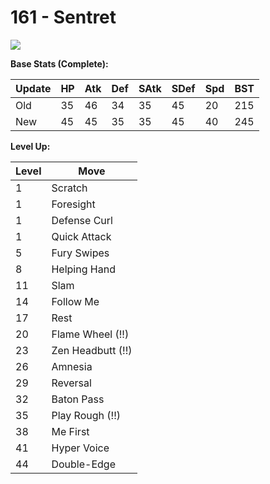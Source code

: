 # 161 - Sentret
![][161]

**Base Stats (Complete):**

Update | HP | Atk | Def | SAtk | SDef | Spd | BST
---    | ---| --- | --- | ---  | ---  | --- | ---
Old    | 35 |  46 |  34 |  35  |  45  |  20  |  215
New    | 45 |  45 |  35 |  35  |  45  |  40  |  245

**Level Up:**

Level | Move
---   | ---
  1   | Scratch
  1   | Foresight
  1   | Defense Curl
  1   | Quick Attack
  5   | Fury Swipes
  8   | Helping Hand
 11   | Slam
 14   | Follow Me
 17   | Rest
 20   | Flame Wheel (!!)
 23   | Zen Headbutt (!!)
 26   | Amnesia
 29   | Reversal
 32   | Baton Pass
 35   | Play Rough (!!)
 38   | Me First
 41   | Hyper Voice
 44   | Double-Edge



[161]: /img/pokemon/161.png
